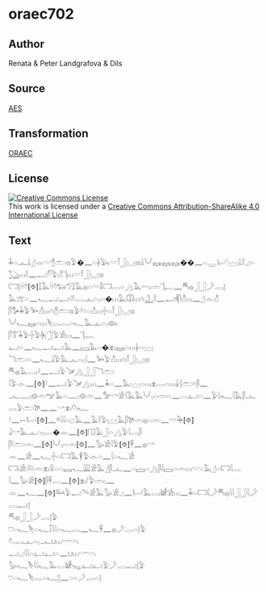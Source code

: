 # oraec702

## Author

Renata & Peter Landgrafova & Dils

## Source

[AES](https://github.com/simondschweitzer/aes)

## Transformation

[ORAEC](https://oraec.github.io/)

## License

<a rel="license" href="http://creativecommons.org/licenses/by-sa/4.0/"><img alt="Creative Commons License" style="border-width:0" src="https://i.creativecommons.org/l/by-sa/4.0/88x31.png" /></a><br />This work is licensed under a <a rel="license" href="http://creativecommons.org/licenses/by-sa/4.0/">Creative Commons Attribution-ShareAlike 4.0 International License</a>

## Text

𓇓𓏏𓊵𓏙𓊨𓁹𓎟𓊽𓂧𓊖𓅱�𓈖𓏏𓋀𓅂𓎟𓍋𓃀𓈋𓊖𓏙𓄋𓈐𓈐𓈐��𓈖𓏏𓇾𓂦𓈉𓏙𓎛𓈎𓏏𓆏𓏥𓎛𓈖𓂝𓎸𓅱𓀭𓊹𓏥𓎟𓍋𓃀𓈋𓊖<br>
𓉐𓊤𓏐𓏊[⯑]𓆼𓅓𓏐𓏊𓃒𓅿𓆼𓅓𓐍𓏏𓎟𓄤𓉐𓂋𓏏𓂻𓅓𓂸𓏛𓊹𓉻𓈖𓄪𓐍𓃀𓃀𓌳𓐙𓊤<br>
𓅓𓊄𓏏𓈖𓆑𓂝𓂝𓌨𓂋𓊵𓏏𓊪𓏏�𓏥𓅓𓎳𓏥𓏌𓏤𓊻𓎛𓈖𓂝𓌞𓋴𓀭𓏥𓈖𓊨𓁹𓀭<br>
𓋴𓅜𓇓𓅱𓅨𓀭𓏥𓏌𓏤𓊽𓂧𓊖𓅱𓍲𓏌𓏏𓀭𓏥𓏶𓏏𓍋𓃀𓈋𓊖<br>
𓄋𓆑𓈐𓏏𓏥𓌸𓂋𓂋𓏏𓆑𓅓𓊵𓏏𓊪𓊗𓏤𓏤<br>
𓋴𓀠𓇓𓅱𓏶𓅱𓋄𓃂𓅱𓀀𓏥𓈖𓊹𓉻<br>
𓂠𓏏𓈖𓆑𓂝𓂝𓅓𓈖𓈙𓅓𓏏�𓁷𓏤𓈐𓏏𓏥𓋀𓏏𓈉<br>
𓆓𓂧𓏏𓈖𓆑𓇍𓅱𓅓𓊵𓏏𓊪𓇋𓈖𓅨𓅱𓀭𓏥𓏌𓏤𓍋𓃀𓈋𓊖<br>
𓄪𓐍𓅓𓂋𓏤𓍲𓈖𓂝𓅱𓍁𓂻𓃀𓃀𓆓𓂧<br>
𓇋𓅱𓁹𓈖[⯑]𓍲𓈖𓂝𓅱𓍁𓂻𓏥𓈖𓇓𓏏𓈖𓅓𓈉𓏏𓏥𓁷𓂋𓏏𓏥𓏇𓐪𓂧𓏌𓋴𓈖<br>
𓂜𓊃𓊪𓊗𓏛𓅠𓅓𓏏𓊃𓊪𓊗𓏛𓈖𓅡𓎡𓀀𓇋𓅓𓅓𓄋𓊪𓏏𓏛𓏏𓈖𓂋𓂠𓏏𓈖𓅱𓍛𓏤𓆑𓇋𓅓𓋴𓂜𓂋𓅱𓂧𓌗𓈖𓈖𓎡𓁷𓏤𓄣𓏤𓆑<br>
𓍲𓈖𓍿𓂡[⯑]𓈖𓎼𓇋𓇋𓏏𓐎𓅓𓈖𓄿𓎛𓅱𓈉𓅓𓋴𓌗𓏛𓐍𓏏𓏛𓈖𓎟𓅆[⯑]<br>
𓇍𓎡𓅓𓊵𓏏𓊪𓂋�𓁹𓈖[⯑]𓉔𓄿𓃀𓏏𓂻𓅱𓇋𓂋𓋴<br>
𓋴𓎗𓂧𓏛𓈖[⯑]𓄋𓊪𓏏𓏛[⯑]𓈖𓅭𓀀𓇋𓅱[⯑]𓋹𓈖𓐍𓎡<br>
𓁹𓈖𓀀𓈖𓆑𓏶𓏏𓉐𓅓𓇉𓅱𓁹𓏏𓈖𓇋𓏏𓆑𓀀<br>
𓉐𓏤𓀀𓍅𓏛𓁷𓏤𓍰𓏏𓏏𓈘𓆑𓇏𓀀𓅓𓊨𓋴𓂜𓈖𓏏𓈙𓏏𓂻𓋴𓇋𓈙𓏏𓏛𓏥𓎟𓏏𓅓𓊨𓏏𓉐𓇋𓂋<br>
𓇋𓈖𓅭𓀀[⯑]𓋴𓋹𓂋𓈖[⯑]𓁷𓏤𓎗𓅱𓏛𓊪𓈖<br>
𓁹𓈖𓆑𓈖[⯑]𓃛𓅱𓂝𓄯𓀀𓅓𓅭𓀀𓈎𓈖𓂡𓅓𓂋𓏤𓀎𓀀𓏥𓈖𓇓𓏏𓉐𓇋𓌳𓄪𓐍𓇋𓇋𓃀𓃀𓇋𓌳𓐙𓂝𓊤<br>
𓄪𓐍𓃀𓃀𓌳𓐙𓊤𓅱<br>
𓈞𓏏𓆑𓌸𓏏𓆑𓎿𓇋𓇋𓏏𓆑𓂋𓈖𓆑𓋹𓈖𓐍𓌳𓐙𓏏𓊤𓅱<br>
𓏊𓋉𓏤𓊵𓏏𓊪𓂜𓂓𓏥𓎡𓎟𓏤<br>
𓂝𓈎𓇋𓇋𓏏𓂠𓂠𓏏𓈖𓂓𓏥𓎡𓎟𓏤<br>
𓅭𓆑𓌸𓇋𓇋𓆑𓅓𓂋𓀎𓆌𓂠𓂠𓅱𓌳𓐙𓂝𓊤𓅱<br>
𓈞𓏏𓆑𓌸𓂋𓏏𓆑𓉺𓈖𓏏𓏏𓌳𓐙𓏏𓊤<br>
